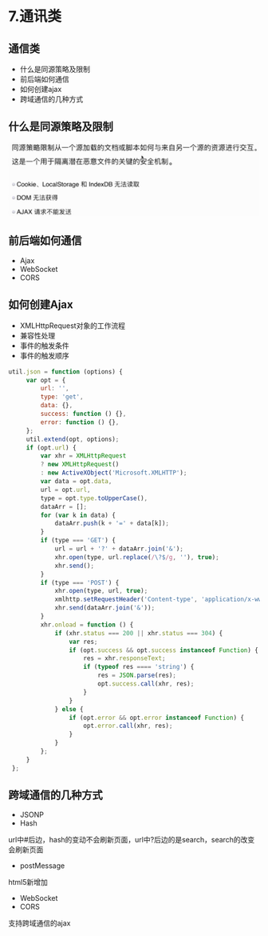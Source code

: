# 7.通讯类

## 通信类

* 什么是同源策略及限制
* 前后端如何通信
* 如何创建ajax
* 跨域通信的几种方式

## 什么是同源策略及限制

![](../.gitbook/assets/360截图20171214160936014.jpg)

## 前后端如何通信

* Ajax
* WebSocket
* CORS

## 如何创建Ajax

* XMLHttpRequest对象的工作流程
* 兼容性处理
* 事件的触发条件
* 事件的触发顺序

```javascript
util.json = function (options) {
     var opt = {
         url: '',
         type: 'get',
         data: {},
         success: function () {},
         error: function () {},
     };
     util.extend(opt, options);
     if (opt.url) {
         var xhr = XMLHttpRequest
         ? new XMLHttpRequest()
         : new ActiveXObject('Microsoft.XMLHTTP');
         var data = opt.data,
         url = opt.url,
         type = opt.type.toUpperCase(),
         dataArr = [];
         for (var k in data) {
             dataArr.push(k + '=' + data[k]);
         }
         if (type === 'GET') {
             url = url + '?' + dataArr.join('&');
             xhr.open(type, url.replace(/\?$/g, ''), true);
             xhr.send();
         }
         if (type === 'POST') {
             xhr.open(type, url, true);
             xmlhttp.setRequestHeader('Content-type', 'application/x-www-form-urlencoded');
             xhr.send(dataArr.join('&'));
         }
         xhr.onload = function () {
             if (xhr.status === 200 || xhr.status === 304) {
                 var res;
                 if (opt.success && opt.success instanceof Function) {
                     res = xhr.responseText;
                     if (typeof res ==== 'string') {
                         res = JSON.parse(res);
                         opt.success.call(xhr, res);
                     }
                 }
             } else {
                 if (opt.error && opt.error instanceof Function) {
                     opt.error.call(xhr, res);
                 }
             }
         };
     }
 };
```

## 跨域通信的几种方式

* JSONP
* Hash

url中\#后边，hash的变动不会刷新页面，url中?后边的是search，search的改变会刷新页面

* postMessage

html5新增加

* WebSocket
* CORS

支持跨域通信的ajax


